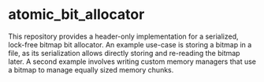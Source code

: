 # atomic_bit_allocator

This repository provides a header-only implementation for a serialized, lock-free bitmap bit allocator.
An example use-case is storing a bitmap in a file, as its serialization allows directly storing and re-reading the bitmap later.
A second example involves writing custom memory managers that use a bitmap to manage equally sized memory chunks.
